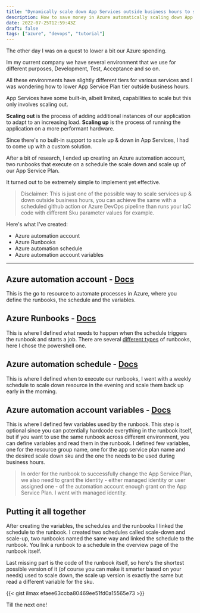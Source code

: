 ```yaml
---
title: "Dynamically scale down App Services outside business hours to save 💰💰"
description: How to save money in Azure automatically scaling down App Services outside business hours
date: 2022-07-25T12:59:43Z
draft: false
tags: ["azure", "devops", "tutorial"]
---
```



The other day I was on a quest to lower a bit our Azure spending.

Im my current company we have several environment that we use for different purposes, Development, Test, Acceptance and so on.

All these environments have slightly different tiers for various services and I was wondering how to lower App Service Plan tier outside business hours.

App Services have some built-in, albeit limited, capabilities to scale but this only involves scaling out.

**Scaling out** is the process of adding additional instances of our application to adapt to an increasing load.
**Scaling up** is the process of running the application on a more performant hardware. 

Since there's no built-in support to scale up & down in App Services, I had to come up with a custom solution.

After a bit of research, I ended up creating an Azure automation account, two runbooks that execute on a schedule the scale down and scale up of our App Service Plan.

It turned out to be extremely simple to implement yet effective.

> Disclaimer: This is just one of the possible way to scale services up & down outside business hours, you can achieve the same with a scheduled github action or Azure DevOps pipeline than runs your IaC code with different Sku parameter values for example.

Here's what I've created:

- Azure automation account
- Azure Runbooks
- Azure automation schedule
- Azure automation account variables

---

## Azure automation account - [Docs](https://docs.microsoft.com/en-us/azure/automation/overview)
This is the go to resource to automate processes in Azure, where you define the runbooks, the schedule and the variables.

## Azure Runbooks - [Docs](https://docs.microsoft.com/en-us/azure/automation/overview)
This is where I defined what needs to happen when the schedule triggers the runbook and starts a job.
There are several [different types](https://docs.microsoft.com/en-us/azure/automation/automation-runbook-types) of runbooks, here I chose the powershell one.

## Azure automation schedule - [Docs](https://docs.microsoft.com/en-us/azure/automation/shared-resources/schedules)
This is where I defined when to execute our runbooks, I went with a weekly schedule to scale down resource in the evening and scale them back up early in the morning. 

## Azure automation account variables - [Docs](https://docs.microsoft.com/en-us/azure/automation/shared-resources/variables?tabs=azure-powershell)
This is where I defined few variables used by the runbook.
This step is optional since you can potentially hardcode everything in the runbook itself, but if you want to use the same runbook across different environment, you can define variables and read them in the runbook.
I defined few variables, one for the resource group name, one for the app service plan name and the desired scale down sku and the one the needs to be used during business hours.

> In order for the runbook to successfully change the App Service Plan, we also need to grant the identity - either managed identity or user assigned one - of the automation account enough grant on the App Service Plan. I went with managed identity.

## Putting it all together
After creating the variables, the schedules and the runbooks I linked the schedule to the runbook.
I created two schedules called scale-down and scale-up, two runbooks named the same way and linked the schedule to the runbook. You link a runbook to a schedule in the overview page of the runbook itself.

Last missing part is the code of the runbook itself, so here's the shortest possible version of it (of course you can make it smarter based on your needs) used to scale down, the scale up version is exactly the same but read a different variable for the sku.

{{< gist ilmax efaee63ccba80469ee51fd0a15565e73 >}} 

Till the next one!

